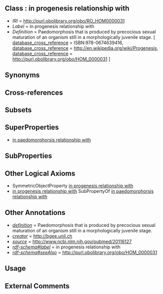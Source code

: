 
## Class : in progenesis relationship with

 * *IRI* = http://purl.obolibrary.org/obo/RO_HOM0000031
 * *Label* = in progenesis relationship with
 * *Definition* = Paedomorphosis that is produced by precocious sexual maturation of an organism still in a morphologically juvenile stage. [ [database_cross_reference](../../ef/oboInOwl#hasDbXref.md) = ISBN:978-0674639416, [database_cross_reference](../../ef/oboInOwl#hasDbXref.md) = http://en.wikipedia.org/wiki/Progenesis, [database_cross_reference](../../ef/oboInOwl#hasDbXref.md) = http://purl.obolibrary.org/obo/HOM_0000031 ]

## Synonyms


## Cross-references


## Subsets


## SuperProperties

 * [in paedomorphorsis relationship with](../../RO/29/RO_HOM0000029.md)

## SubProperties


## Other Logical Axioms

 * SymmetricObjectProperty [in progenesis relationship with](../../RO/31/RO_HOM0000031.md)
 * [in progenesis relationship with](../../RO/31/RO_HOM0000031.md) SubPropertyOf [in paedomorphorsis relationship with](../../RO/29/RO_HOM0000029.md)

## Other Annotations

 * *[definition](../../IAO/15/IAO_0000115.md)* = Paedomorphosis that is produced by precocious sexual maturation of an organism still in a morphologically juvenile stage.
 * *[creator](../../or/creator.md)* = http://bgee.unil.ch
 * *[source](../../ce/source.md)* = http://www.ncbi.nlm.nih.gov/pubmed/20116127
 * *[rdf-schema#label](../../el/rdf-schema#label.md)* = in progenesis relationship with
 * *[rdf-schema#seeAlso](../../so/rdf-schema#seeAlso.md)* = http://purl.obolibrary.org/obo/HOM_0000031

## Usage


## External Comments

